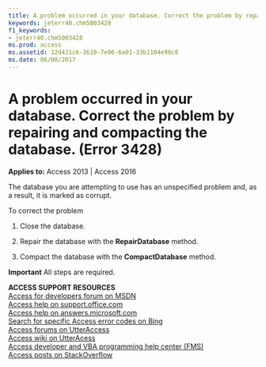 ```yaml
---
title: A problem occurred in your database. Correct the problem by repairing and compacting the database. (Error 3428)
keywords: jeterr40.chm5003428
f1_keywords:
- jeterr40.chm5003428
ms.prod: access
ms.assetid: 12d431c6-3610-7e06-6a01-33b1104e90c8
ms.date: 06/08/2017
---
```



# A problem occurred in your database. Correct the problem by repairing and compacting the database. (Error 3428)



**Applies to:** Access 2013 | Access 2016

The database you are attempting to use has an unspecified problem and, as a result, it is marked as corrupt.

To correct the problem


1. Close the database.
    
2. Repair the database with the **RepairDatabase** method.
    
3. Compact the database with the **CompactDatabase** method.
    



 **Important**  All steps are required.


 **ACCESS SUPPORT RESOURCES**<br>
[Access for developers forum on MSDN](https://social.msdn.microsoft.com/Forums/office/en-US/home?forum=accessdev)<br>
[Access help on support.office.com](https://support.office.com/search/results?query=Access)<br>
[Access help on answers.microsoft.com](http://answers.microsoft.com/en-us/office/forum/access?page=1&;tab=question&;status=all&;auth=1)<br>
[Search for specific Access error codes on Bing](http://www.bing.com/)<br>
[Access forums on UtterAccess](http://www.utteraccess.com/forum/index.php?act=idx)<br>
[Access wiki on UtterAcess](http://www.utteraccess.com/forum/index.php?act=idx)<br>
[Access developer and VBA programming help center (FMS)](http://www.fmsinc.com/MicrosoftAccess/developer/)<br>
[Access posts on StackOverflow](http://stackoverflow.com/questions/tagged/ms-access)


